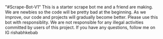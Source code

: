 "#Scrape-Bot-V1" 
This is a starter scrape bot me and a friend are making. We are newbies so the code will be pretty bad at the beginning. As we improve, our code and projects will gradually become better. 
Please use this bot with responsiblity. We are not responsible for any illegal activities committed by users of this project. 
If you have any questions, follow me on IG rishabhkebab
